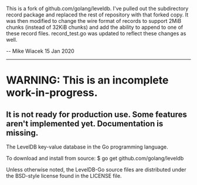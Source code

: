 This is a fork of github.com/golang/leveldb. I've pulled out the subdirectory record package and replaced
the rest of repository with that forked copy. It was then modified to change the wire format of records to
support 2MiB chunks (instead of 32KiB chunks) and add the ability to append to one of these record files.
record_test.go was updated to reflect these changes as well.

-- Mike Wiacek 15 Jan 2020

------------

# WARNING: This is an incomplete work-in-progress.

## It is not ready for production use. Some features aren't implemented yet. Documentation is missing.

The LevelDB key-value database in the Go programming language.

To download and install from source:
$ go get github.com/golang/leveldb

Unless otherwise noted, the LevelDB-Go source files are distributed
under the BSD-style license found in the LICENSE file.
